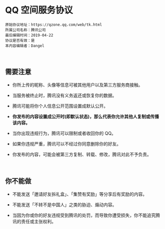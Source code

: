 # QQ 空间服务协议

```
原始协议地址：https://qzone.qq.com/web/tk.html
所属公司名称：腾讯公司
最后编辑时间：2019-04-22
协议是否有效：是
本内容编辑者：Dangel
```

<br />

## 需要注意

- 你所上传的昵称、头像等信息可被其他用户以及第三方服务商接触。

- 当服务被终止时，腾讯没有义务返还或恢复你的数据。

- 腾讯可能将你个人信息公开范围设置成默认公开。

- **你发布的内容设置成公开时(即默认状态)，那么代表你允许其他人复制或传播该内容。**

- 当你出现违规行为，腾讯可以限制或者收回你的 QQ。

- 如果你违规严重，腾讯可以不经过你同意删除你的好友。

- 你发布的内容，可能会被第三方复制、转载、修改，腾讯对此不予负责。

<br />

## 你不能做

- 不能发送「邀请好友拆礼盒」、「集赞有奖励」等分享后有奖励的内容。

- 不能发送「不转不是中国人」之类的胁迫、煽动内容。

- 当因为你或你的好友违规受到腾讯的处罚，而导致你遭受损失，你不能追究腾讯的责任或主张权利。

<br />

<br />